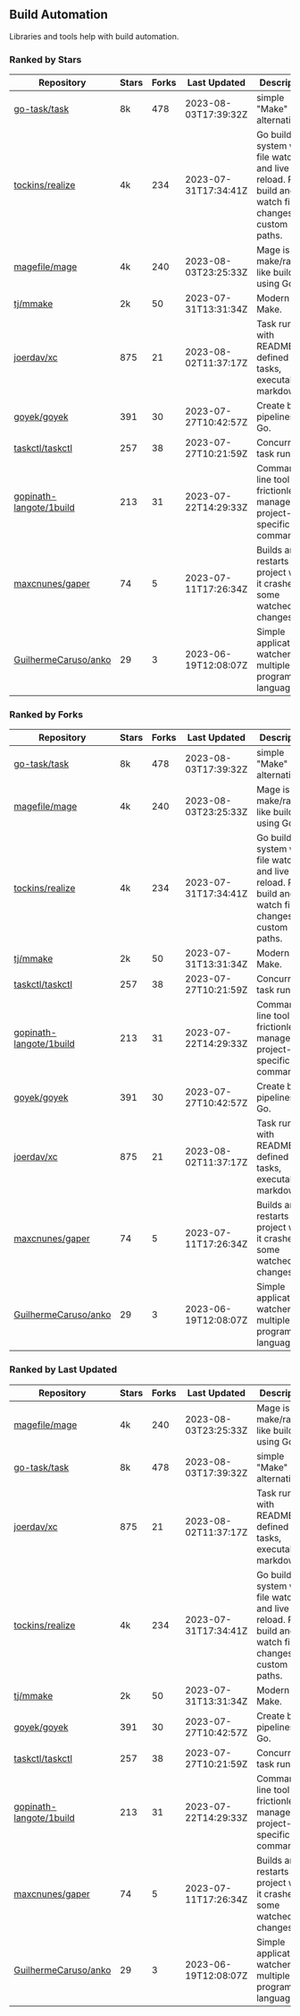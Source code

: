 ## Build Automation

Libraries and tools help with build automation.

### Ranked by Stars

| Repository | Stars | Forks | Last Updated | Description | 
|------------|-------|-------|--------------|-------------|
| [go-task/task](https://github.com/go-task/task) | 8k | 478 | 2023-08-03T17:39:32Z |  simple "Make" alternative. |
| [tockins/realize](https://github.com/tockins/realize) | 4k | 234 | 2023-07-31T17:34:41Z |  Go build a system with file watchers and live to reload. Run, build and watch file changes with custom paths. |
| [magefile/mage](https://github.com/magefile/mage) | 4k | 240 | 2023-08-03T23:25:33Z |  Mage is a make/rake-like build tool using Go. |
| [tj/mmake](https://github.com/tj/mmake) | 2k | 50 | 2023-07-31T13:31:34Z |  Modern Make. |
| [joerdav/xc](https://github.com/joerdav/xc) | 875 | 21 | 2023-08-02T11:37:17Z |  Task runner with README.md defined tasks, executable markdown. |
| [goyek/goyek](https://github.com/goyek/goyek) | 391 | 30 | 2023-07-27T10:42:57Z |  Create build pipelines in Go. |
| [taskctl/taskctl](https://github.com/taskctl/taskctl) | 257 | 38 | 2023-07-27T10:21:59Z |  Concurrent task runner. |
| [gopinath-langote/1build](https://github.com/gopinath-langote/1build) | 213 | 31 | 2023-07-22T14:29:33Z |  Command line tool to frictionlessly manage project-specific commands. |
| [maxcnunes/gaper](https://github.com/maxcnunes/gaper) | 74 | 5 | 2023-07-11T17:26:34Z |  Builds and restarts a Go project when it crashes or some watched file changes. |
| [GuilhermeCaruso/anko](https://github.com/GuilhermeCaruso/anko) | 29 | 3 | 2023-06-19T12:08:07Z |  Simple application watcher for multiple programming languages. |

### Ranked by Forks

| Repository | Stars | Forks | Last Updated | Description | 
|------------|-------|-------|--------------|-------------|
| [go-task/task](https://github.com/go-task/task) | 8k | 478 | 2023-08-03T17:39:32Z |  simple "Make" alternative. |
| [magefile/mage](https://github.com/magefile/mage) | 4k | 240 | 2023-08-03T23:25:33Z |  Mage is a make/rake-like build tool using Go. |
| [tockins/realize](https://github.com/tockins/realize) | 4k | 234 | 2023-07-31T17:34:41Z |  Go build a system with file watchers and live to reload. Run, build and watch file changes with custom paths. |
| [tj/mmake](https://github.com/tj/mmake) | 2k | 50 | 2023-07-31T13:31:34Z |  Modern Make. |
| [taskctl/taskctl](https://github.com/taskctl/taskctl) | 257 | 38 | 2023-07-27T10:21:59Z |  Concurrent task runner. |
| [gopinath-langote/1build](https://github.com/gopinath-langote/1build) | 213 | 31 | 2023-07-22T14:29:33Z |  Command line tool to frictionlessly manage project-specific commands. |
| [goyek/goyek](https://github.com/goyek/goyek) | 391 | 30 | 2023-07-27T10:42:57Z |  Create build pipelines in Go. |
| [joerdav/xc](https://github.com/joerdav/xc) | 875 | 21 | 2023-08-02T11:37:17Z |  Task runner with README.md defined tasks, executable markdown. |
| [maxcnunes/gaper](https://github.com/maxcnunes/gaper) | 74 | 5 | 2023-07-11T17:26:34Z |  Builds and restarts a Go project when it crashes or some watched file changes. |
| [GuilhermeCaruso/anko](https://github.com/GuilhermeCaruso/anko) | 29 | 3 | 2023-06-19T12:08:07Z |  Simple application watcher for multiple programming languages. |

### Ranked by Last Updated

| Repository | Stars | Forks | Last Updated | Description | 
|------------|-------|-------|--------------|-------------|
| [magefile/mage](https://github.com/magefile/mage) | 4k | 240 | 2023-08-03T23:25:33Z |  Mage is a make/rake-like build tool using Go. |
| [go-task/task](https://github.com/go-task/task) | 8k | 478 | 2023-08-03T17:39:32Z |  simple "Make" alternative. |
| [joerdav/xc](https://github.com/joerdav/xc) | 875 | 21 | 2023-08-02T11:37:17Z |  Task runner with README.md defined tasks, executable markdown. |
| [tockins/realize](https://github.com/tockins/realize) | 4k | 234 | 2023-07-31T17:34:41Z |  Go build a system with file watchers and live to reload. Run, build and watch file changes with custom paths. |
| [tj/mmake](https://github.com/tj/mmake) | 2k | 50 | 2023-07-31T13:31:34Z |  Modern Make. |
| [goyek/goyek](https://github.com/goyek/goyek) | 391 | 30 | 2023-07-27T10:42:57Z |  Create build pipelines in Go. |
| [taskctl/taskctl](https://github.com/taskctl/taskctl) | 257 | 38 | 2023-07-27T10:21:59Z |  Concurrent task runner. |
| [gopinath-langote/1build](https://github.com/gopinath-langote/1build) | 213 | 31 | 2023-07-22T14:29:33Z |  Command line tool to frictionlessly manage project-specific commands. |
| [maxcnunes/gaper](https://github.com/maxcnunes/gaper) | 74 | 5 | 2023-07-11T17:26:34Z |  Builds and restarts a Go project when it crashes or some watched file changes. |
| [GuilhermeCaruso/anko](https://github.com/GuilhermeCaruso/anko) | 29 | 3 | 2023-06-19T12:08:07Z |  Simple application watcher for multiple programming languages. |

